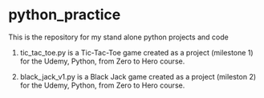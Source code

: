 # python_practice
This is the repository for my stand alone python projects and code

1) tic_tac_toe.py is a Tic-Tac-Toe game created as a project (milestone 1) for the Udemy, Python, from Zero to Hero course.

2) black_jack_v1.py is a Black Jack game created as a project (mileston 2) for the Udemy, Python, from Zero to Hero course.
